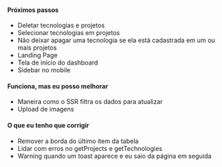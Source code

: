 #### Próximos passos
- Deletar tecnologias e projetos
- Selecionar tecnologias em projetos
- Não deixar apagar uma tecnologia se ela está cadastrada em um ou mais projetos
- Landing Page
- Tela de início do dashboard
- Sidebar no mobile

#### Funciona, mas eu posso melhorar
- Maneira como o SSR filtra os dados para atualizar
- Upload de imagens

#### O que eu tenho que corrigir
- Remover a borda do último item da tabela
- Lidar com erros no getProjects e getTechnologies
- Warning quando um toast aparece e eu saio da página em seguida